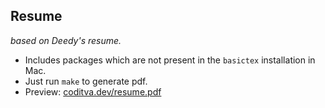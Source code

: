 ## Resume
_based on Deedy's resume._

- Includes packages which are not present in the `basictex` installation in Mac.
- Just run `make` to generate pdf.
- Preview: [coditva.dev/resume.pdf](https://coditva.dev/resume.pdf)
